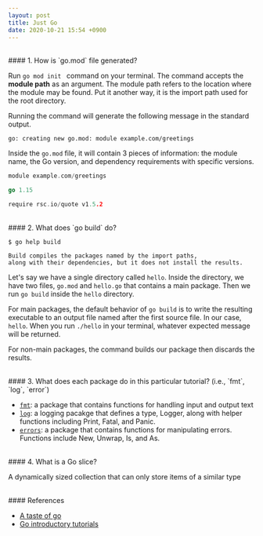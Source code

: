 ```yaml
---
layout: post
title: Just Go
date: 2020-10-21 15:54 +0900
---
```

<br>
#### 1. How is `go.mod` file generated?

Run `go mod init ` command on your terminal. The command accepts the **module path** as an argument. The module path refers to the location where the module may be found. Put it another way, it is the import path used for the root directory. 

Running the command will generate the following message in the standard output.

```
go: creating new go.mod: module example.com/greetings
```

Inside the `go.mod` file, it will contain 3 pieces of information: the module name, the Go version, and dependency requirements with specific versions.

```go
module example.com/greetings

go 1.15

require rsc.io/quote v1.5.2
```


<br>
#### 2. What does `go build` do?

```
$ go help build

Build compiles the packages named by the import paths,
along with their dependencies, but it does not install the results.
```

Let's say we have a single directory called `hello`. Inside the directory, we have two files, `go.mod` and `hello.go` that contains a main package. Then we run `go build` inside the `hello` directory.

For main packages, the default behavior of `go build` is to write the resulting executable to an output file named after the first source file. In our case, `hello`. When you run `./hello` in your terminal, whatever expected message will be returned.

For non-main packages, the command builds our package then discards the results.


<br>
#### 3. What does each package do in this particular tutorial? (i.e., `fmt`, `log`, `error`)

- [`fmt`](https://golang.org/pkg/fmt/): a package that contains functions for handling input and output text
- [`log`](https://golang.org/pkg/log/): a logging pacakge that defines a type, Logger, along with helper functions including Print, Fatal, and Panic.
- [`errors`](https://golang.org/pkg/errors/): a package that contains functions for manipulating errors. Functions include New, Unwrap, Is, and As.


<br>
#### 4. What is a Go slice?

A dynamically sized collection that can only store items of a similar type


<br>
#### References

- [A taste of go](https://golang.org/doc/tutorial/create-module)
- [Go introductory tutorials](https://medium.com/rungo/go-introductory-tutorials-896aeda0fb8a)
